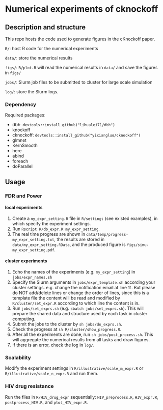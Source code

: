 # Numerical experiments of cknockoff

## Description and structure

This repo hosts the code used to generate figures in the cKnockoff paper.

`R/`: host R code for the numerical experiments

`data/`: store the numerical results

`figs/`: `R/plot.R` will read the numerical results in `data/` and save the figures in `figs/`

`jobs/`: Slurm job files to be submitted to cluster for large scale simulation

`log/`: store the Slurm logs.

### Dependency

Required packages:
- dbh: `devtools::install_github("lihualei71/dbh")`
- knockoff
- cknockoff: `devtools::install_github("yixiangluo/cknockoff")`
- glmnet
- KernSmooth
- here
- abind
- foreach
- doParallel

## Usage

### FDR and Power

#### local experiments

1. Create a `my_expr_setting.R` file in `R/settings` (see existed examples), in which specify the experiment settings.
2. Run `Rscript R/do_expr.R my_expr_setting`.
3. The real time progress are shown in `data/temp/progress-my_expr_setting.txt`, the results are stored in `data/my_expr_setting.RData`, and the produced figure is `figs/simu-my_expr_setting.pdf`.

#### cluster experiments

1. Echo the names of the experiments (e.g. `my_expr_setting`) in `jobs/expr_names.sh`
2. Specify the Slurm arguments in `jobs/expr_template.sh` according your cluster settings. e.g. change the notification email at line 11. But please do NOT add/delete lines or change the order of lines, since this is a template file the content will be read and modified by `R/cluster/set_expr.R` according to which line the content is in.
3. Run `jobs/set_exprs.sh` (e.g. `sbatch jobs/set_exprs.sh`). This will prepare the shared data and structure used by each task in cluster computing.
4. Submit the jobs to the cluster by `sh jobs/do_exprs.sh`.
5. Check the progress at `sh R/cluster/show_progress.R`.
6. After all the experiments are done, run `sh jobs/post_process.sh`. This will aggregate the numerical results from all tasks and draw figures.
7. If there is an error, check the log in `log/`.

### Scalability

Modify the experiment settings in `R/illustrative/scale_m_expr.R` or `R/illustrative/scale_n_expr.R` and run them.

### HIV drug resistance

Run the files in `R/HIV_drug_expr` sequentially: `HIV_preprocess.R`, `HIV_expr.R`, `postprocess_HIV.R`, and `plot_HIV_expr.R`.
